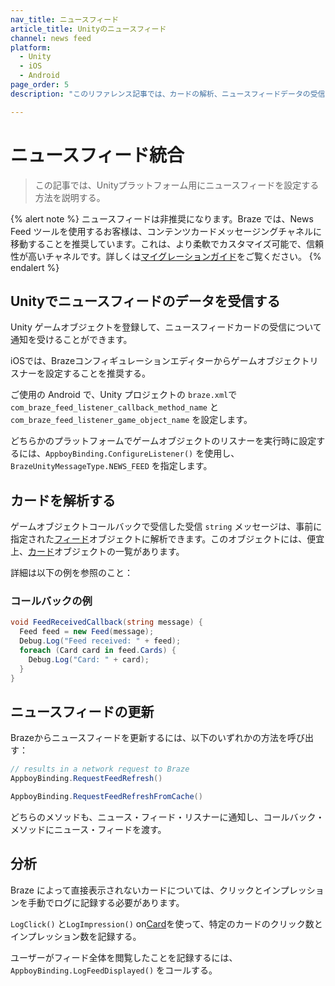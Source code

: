```yaml
---
nav_title: ニュースフィード
article_title: Unityのニュースフィード
channel: news feed
platform: 
  - Unity
  - iOS
  - Android
page_order: 5
description: "このリファレンス記事では、カードの解析、ニュースフィードデータの受信、分析など、Unity プラットフォームのニュースフィード統合について説明します。"

---
```


# ニュースフィード統合

> この記事では、Unityプラットフォーム用にニュースフィードを設定する方法を説明する。

{% alert note %}
ニュースフィードは非推奨になります。Braze では、News Feed ツールを使用するお客様は、コンテンツカードメッセージングチャネルに移動することを推奨しています。これは、より柔軟でカスタマイズ可能で、信頼性が高いチャネルです。詳しくは[マイグレーションガイド]({{site.baseurl}}/user_guide/message_building_by_channel/content_cards/migrating_from_news_feed/)をご覧ください。
{% endalert %}

## Unityでニュースフィードのデータを受信する

Unity ゲームオブジェクトを登録して、ニュースフィードカードの受信について通知を受けることができます。 

iOSでは、Brazeコンフィギュレーションエディターからゲームオブジェクトリスナーを設定することを推奨する。

ご使用の Android で、Unity プロジェクトの `braze.xml`で `com_braze_feed_listener_callback_method_name` と `com_braze_feed_listener_game_object_name` を設定します。

どちらかのプラットフォームでゲームオブジェクトのリスナーを実行時に設定するには、`AppboyBinding.ConfigureListener()` を使用し、`BrazeUnityMessageType.NEWS_FEED` を指定します。

## カードを解析する

ゲームオブジェクトコールバックで受信した受信 `string` メッセージは、事前に指定された[フィード][11]オブジェクトに解析できます。このオブジェクトには、便宜上、[カード][12]オブジェクトの一覧があります。

詳細は以下の例を参照のこと：

### コールバックの例

```csharp
void FeedReceivedCallback(string message) {
  Feed feed = new Feed(message);
  Debug.Log("Feed received: " + feed);
  foreach (Card card in feed.Cards) {
    Debug.Log("Card: " + card);
  }
}
```

## ニュースフィードの更新

Brazeからニュースフィードを更新するには、以下のいずれかの方法を呼び出す：

```csharp
// results in a network request to Braze
AppboyBinding.RequestFeedRefresh()

AppboyBinding.RequestFeedRefreshFromCache()
```

どちらのメソッドも、ニュース・フィード・リスナーに通知し、コールバック・メソッドにニュース・フィードを渡す。

## 分析

Braze によって直接表示されないカードについては、クリックとインプレッションを手動でログに記録する必要があります。

`LogClick()` と`LogImpression()` on[Card][12]を使って、特定のカードのクリック数とインプレッション数を記録する。

ユーザーがフィード全体を閲覧したことを記録するには、`AppboyBinding.LogFeedDisplayed()` をコールする。

[11]: https://github.com/braze-inc/braze-unity-sdk/blob/master/Assets/Plugins/Appboy/Models/Feed.cs
[12]: https://github.com/braze-inc/braze-unity-sdk/blob/master/Assets/Plugins/Appboy/Models/Cards/Card.cs
